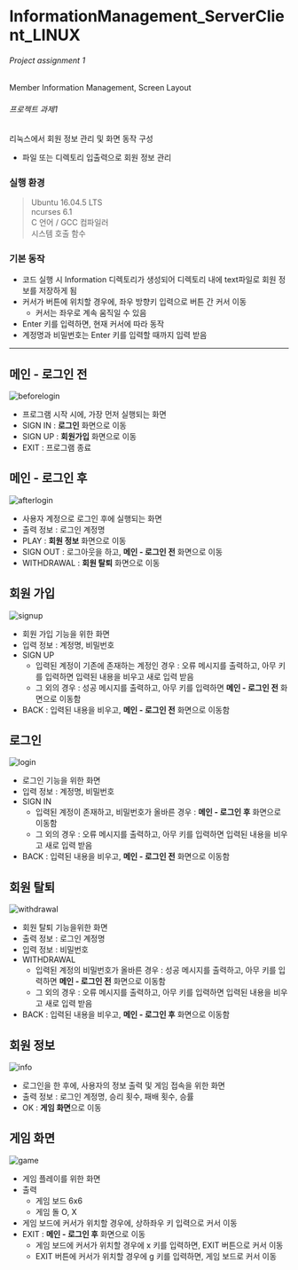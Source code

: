 # InformationManagement_ServerClient_LINUX
###### Project assignment 1
Member Information Management, Screen Layout
###### 프로젝트 과제1
리눅스에서 회원 정보 관리 및 화면 동작 구성
  - 파일 또는 디렉토리 입출력으로 회원 정보 관리
  

### 실행 환경
> Ubuntu 16.04.5 LTS  
ncurses 6.1  
C 언어 / GCC 컴파일러  
시스템 호출 함수

### 기본 동작
- 코드 실행 시 Information 디렉토리가 생성되어 디렉토리 내에 text파일로 회원 정보를 저장하게 됨
- 커서가 버튼에 위치할 경우에, 좌우 방향키 입력으로 버튼 간 커서 이동
  - 커서는 좌우로 계속 움직일 수 있음
- Enter 키를 입력하면, 현재 커서에 따라 동작
- 계정명과 비밀번호는 Enter 키를 입력할 때까지 입력 받음


-------
## 메인 - 로그인 전
![beforelogin](/Screenshots/PJ1/main-beforeLogin.JPG)
- 프로그램 시작 시에, 가장 먼저 실행되는 화면
- SIGN IN : **로그인** 화면으로 이동
- SIGN UP : **회원가입** 화면으로 이동
- EXIT : 프로그램 종료

## 메인 - 로그인 후
![afterlogin](/Screenshots/PJ1/main-afterLogin.JPG)
- 사용자 계정으로 로그인 후에 실행되는 화면
- 출력 정보 : 로그인 계정명
- PLAY : **회원 정보** 화면으로 이동
- SIGN OUT : 로그아웃을 하고, **메인 - 로그인 전** 화면으로 이동
- WITHDRAWAL : **회원 탈퇴** 화면으로 이동

## 회원 가입
![signup](/Screenshots/PJ1/signup.JPG)
- 회원 가입 기능을 위한 화면
- 입력 정보 : 계정명, 비밀번호
- SIGN UP
  - 입력된 계정이 기존에 존재하는 계정인 경우 : 오류 메시지를 출력하고, 아무 키를 입력하면 입력된 내용을 비우고 새로 입력 받음
  - 그 외의 경우 : 성공 메시지를 출력하고, 아무 키를 입력하면 **메인 - 로그인 전** 화면으로 이동함
- BACK : 입력된 내용을 비우고, **메인 - 로그인 전** 화면으로 이동함

## 로그인
![login](/Screenshots/PJ1/login.JPG)
- 로그인 기능을 위한 화면
- 입력 정보 : 계정명, 비밀번호
- SIGN IN
  - 입력된 계정이 존재하고, 비밀번호가 올바른 경우 : **메인 - 로그인 후** 화면으로 이동함
  - 그 외의 경우 : 오류 메시지를 출력하고, 아무 키를 입력하면 입력된 내용을 비우고 새로 입력 받음
- BACK : 입력된 내용을 비우고, **메인 - 로그인 전** 화면으로 이동함

## 회원 탈퇴
![withdrawal](/Screenshots/PJ1/withdrawal.JPG)
- 회원 탈퇴 기능을위한 화면
- 출력 정보 : 로그인 계정명
- 입력 정보 : 비밀번호
- WITHDRAWAL
  - 입력된 계정의 비밀번호가 올바른 경우 : 성공 메시지를 출력하고, 아무 키를 입력하면 **메인 - 로그인 전** 화면으로 이동함
  - 그 외의 경우 : 오류 메시지를 출력하고, 아무 키를 입력하면 입력된 내용을 비우고 새로 입력 받음
- BACK : 입력된 내용을 비우고, **메인 - 로그인 후** 화면으로 이동함

## 회원 정보
![info](/Screenshots/PJ1/info.JPG)
- 로그인을 한 후에, 사용자의 정보 출력 및 게임 접속을 위한 화면
- 출력 정보 : 로그인 계정명, 승리 횟수, 패배 횟수, 승률
- OK : **게임 화면**으로 이동

## 게임 화면
![game](/Screenshots/PJ1/game.JPG)
- 게임 플레이를 위한 화면
- 출력
  - 게임 보드 6x6
  - 게임 돌 O, X
- 게임 보드에 커서가 위치할 경우에, 상하좌우 키 입력으로 커서 이동
- EXIT : **메인 - 로그인 후** 화면으로 이동
  - 게임 보드에 커서가 위치할 경우에 x 키를 입력하면, EXIT 버튼으로 커서 이동
  - EXIT 버튼에 커서가 위치할 경우에 g 키를 입력하면, 게임 보드로 커서 이동
